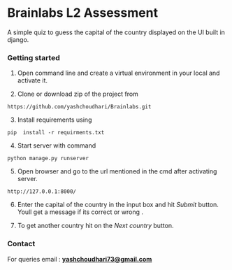 # Brainlabs L2 Assessment

A simple quiz to guess the capital of the country displayed on the UI built in django.

### Getting started

1. Open command line and create a virtual environment in your local and activate it.

2. Clone or download zip of the project from 

``` https://github.com/yashchoudhari/Brainlabs.git ```

3. Install requirements using 

``` pip  install -r requirments.txt ```

4. Start server with command

``` python manage.py runserver ```

5. Open browser and go to the url mentioned in the cmd after activating server.

``` http://127.0.0.1:8000/ ```

6. Enter the capital of the country in the input box and hit *Submit* button. Youll get a message if its correct or wrong .

7. To get another country hit on the *Next country* button.

### Contact

For queries email : **yashchoudhari73@gmail.com**